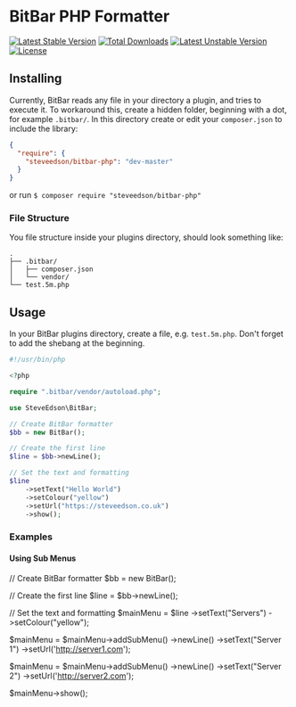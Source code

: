 # BitBar PHP Formatter

[![Latest Stable Version](https://poser.pugx.org/steveedson/bitbar-php/v/stable)](https://packagist.org/packages/steveedson/bitbar-php) [![Total Downloads](https://poser.pugx.org/steveedson/bitbar-php/downloads)](https://packagist.org/packages/steveedson/bitbar-php) [![Latest Unstable Version](https://poser.pugx.org/steveedson/bitbar-php/v/unstable)](https://packagist.org/packages/steveedson/bitbar-php) [![License](https://poser.pugx.org/steveedson/bitbar-php/license)](https://packagist.org/packages/steveedson/bitbar-php)

## Installing

Currently, BitBar reads any file in your directory a plugin, and tries to execute it. To workaround this, create a hidden folder, beginning with a dot, for example `.bitbar/`. In this directory create or edit your `composer.json` to include the library:


```json
{
  "require": {
    "steveedson/bitbar-php": "dev-master"
  }
}
```

or run `$ composer require "steveedson/bitbar-php"`

### File Structure

You file structure inside your plugins directory, should look something like:

```
.
├── .bitbar/
│   ├── composer.json
│   └── vendor/
└── test.5m.php
```

## Usage

In your BitBar plugins directory, create a file, e.g. `test.5m.php`. Don't forget to add the shebang at the beginning.

```php
#!/usr/bin/php

<?php

require ".bitbar/vendor/autoload.php";

use SteveEdson\BitBar;

// Create BitBar formatter
$bb = new BitBar();

// Create the first line
$line = $bb->newLine();

// Set the text and formatting
$line
    ->setText("Hello World")
    ->setColour("yellow")
    ->setUrl("https://steveedson.co.uk")
    ->show();
```

### Examples

#### Using Sub Menus

// Create BitBar formatter
$bb = new BitBar();

// Create the first line
$line = $bb->newLine();

// Set the text and formatting
$mainMenu = $line
    ->setText("Servers")
    ->setColour("yellow");

$mainMenu = $mainMenu->addSubMenu()
    ->newLine()
    ->setText("Server 1")
    ->setUrl('http://server1.com');

$mainMenu = $mainMenu->addSubMenu()
    ->newLine()
    ->setText("Server 2")
    ->setUrl('http://server2.com');

$mainMenu->show();
